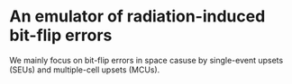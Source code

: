# An emulator of radiation-induced bit-flip errors
We mainly focus on bit-flip errors in space casuse by single-event upsets (SEUs) and multiple-cell upsets (MCUs).
